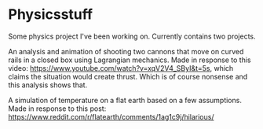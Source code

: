 # Physicsstuff
Some physics project I've been working on. Currently contains two projects.

An analysis and animation of shooting two cannons that move on curved rails in a closed box using Lagrangian mechanics. Made in response to this video: https://www.youtube.com/watch?v=xqV2V4_SByI&t=5s, which claims the situation would create thrust. Which is of course nonsense and this analysis shows that.

A simulation of temperature on a flat earth based on a few assumptions. Made in response to this post: https://www.reddit.com/r/flatearth/comments/1ag1c9j/hilarious/
